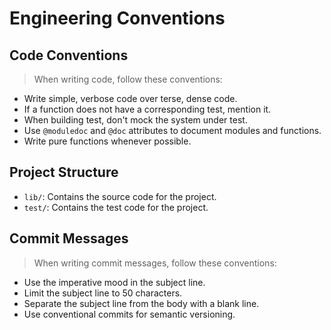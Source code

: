 # Engineering Conventions

## Code Conventions

> When writing code, follow these conventions:

- Write simple, verbose code over terse, dense code.
- If a function does not have a corresponding test, mention it.
- When building test, don't mock the system under test.
- Use `@moduledoc` and `@doc` attributes to document modules and functions.
- Write pure functions whenever possible.

## Project Structure

- `lib/`: Contains the source code for the project.
- `test/`: Contains the test code for the project.

## Commit Messages

> When writing commit messages, follow these conventions:

- Use the imperative mood in the subject line.
- Limit the subject line to 50 characters.
- Separate the subject line from the body with a blank line.
- Use conventional commits for semantic versioning.
